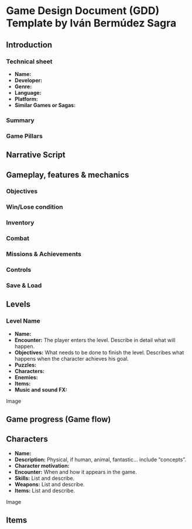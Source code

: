 # Game Design Document (GDD) Template by Iván Bermúdez Sagra

## Introduction

### Technical sheet
* **Name:**
* **Developer:**
* **Genre:**
* **Language:**
* **Platform:**
* **Similar Games or Sagas:**

### Summary


### Game Pillars


## Narrative Script


## Gameplay, features & mechanics
### Objectives


### Win/Lose condition


### Inventory


### Combat


### Missions & Achievements


### Controls


### Save & Load


## Levels
### Level Name
* **Name:**
* **Encounter:** The player enters the level. Describe in detail what will happen.
* **Objectives:** What needs to be done to finish the level. Describes what happens when the character achieves his goal.
* **Puzzles:**
* **Characters:**
* **Enemies:**
* **Items:**
* **Music and sound FX:**

Image

## Game progress (Game flow)


## Characters
* **Name:**
* **Description:** Physical, if human, animal, fantastic… include “concepts”.
* **Character motivation:** 
* **Encounter:** When and how it appears in the game.
* **Skills:** List and describe.
* **Weapons:** List and describe.
* **Items:** List and describe.

Image


## Items
